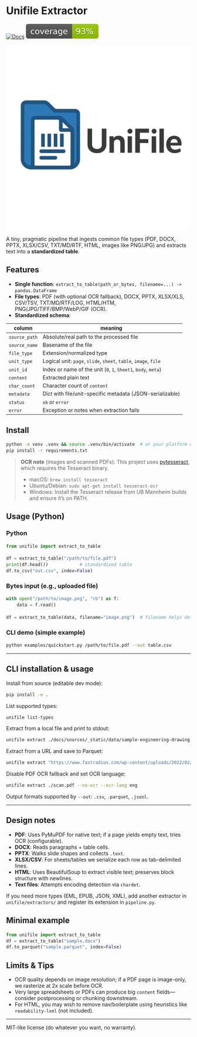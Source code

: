 <!-- Copyright (c) 2025 takotime808 -->
# Unifile Extractor

[![Docs](https://img.shields.io/badge/docs-online-blue.svg)](https://takotime808.github.io/unifile_extractor/)
![Coverage](docs/sources/_static/images/coverage.svg)

![](docs/sources/_static/logos/unifile-favicon.png)
<!-- ![](docs/sources/_static/logos/logo.png) -->
<!-- ![](docs/sources/_static/logos/unifile-static-logo.png) -->

A tiny, pragmatic pipeline that ingests common file types (PDF, DOCX, PPTX, XLSX/CSV, TXT/MD/RTF, HTML, images like PNG/JPG)
and extracts text into a **standardized table**.

## Features
- **Single function**: `extract_to_table(path_or_bytes, filename=...) -> pandas.DataFrame`
- **File types**: PDF (with optional OCR fallback), DOCX, PPTX, XLSX/XLS, CSV/TSV, TXT/MD/RTF/LOG, HTML/HTM, PNG/JPG/TIFF/BMP/WebP/GIF (OCR).
- **Standardized schema**:

| column        | meaning |
|---------------|---------|
| `source_path` | Absolute/real path to the processed file |
| `source_name` | Basename of the file |
| `file_type`   | Extension/normalized type |
| `unit_type`   | Logical unit: `page`, `slide`, `sheet`, `table`, `image`, `file` |
| `unit_id`     | Index or name of the unit (`0`, `1`, `Sheet1`, `body`, `meta`) |
| `content`     | Extracted plain text |
| `char_count`  | Character count of `content` |
| `metadata`    | Dict with file/unit-specific metadata (JSON-serializable) |
| `status`      | `ok` or `error` |
| `error`       | Exception or notes when extraction fails |

## Install

```bash
python -m venv .venv && source .venv/bin/activate  # or your platform equivalent
pip install -r requirements.txt
```

> **OCR note** (images and scanned PDFs):
> This project uses [pytesseract](https://pypi.org/project/pytesseract/), which requires the Tesseract binary.
> - macOS: `brew install tesseract`
> - Ubuntu/Debian: `sudo apt-get install tesseract-ocr`
> - Windows: Install the Tesseract release from UB Mannheim builds and ensure it’s on PATH.

## Usage (Python)

### Python
```python
from unifile import extract_to_table

df = extract_to_table("/path/to/file.pdf")
print(df.head())            # standardized table
df.to_csv("out.csv", index=False)
```

### Bytes input (e.g., uploaded file)
```python
with open("/path/to/image.png", "rb") as f:
    data = f.read()

df = extract_to_table(data, filename="image.png")  # filename helps detect extension
```

### CLI demo (simple example)
```bash
python examples/quickstart.py /path/to/file.pdf --out table.csv
```

---

## CLI installation & usage

Install from source (editable dev mode):

```bash
pip install -e .
```

List supported types:
```bash
unifile list-types
```

Extract from a local file and print to stdout:
```bash
unifile extract ./docs/sources/_static/data/sample-engineering-drawing.pdf --max-rows 50 --max-colwidth 120
```

Extract from a URL and save to Parquet:
```bash
unifile extract "https://www.fastradius.com/wp-content/uploads/2022/02/sample-engineering-drawing.pdf" --out drawing.parquet
```

Disable PDF OCR fallback and set OCR language:
```bash
unifile extract ./scan.pdf --no-ocr --ocr-lang eng
```

Output formats supported by `--out`: `.csv`, `.parquet`, `.jsonl`.

---

## Design notes
- **PDF**: Uses PyMuPDF for native text; if a page yields empty text, tries OCR (configurable).
- **DOCX**: Reads paragraphs + table cells.
- **PPTX**: Walks slide shapes and collects `.text`.
- **XLSX/CSV**: For sheets/tables we serialize each row as tab-delimited lines.
- **HTML**: Uses BeautifulSoup to extract visible text; preserves block structure with newlines.
- **Text files**: Attempts encoding detection via `chardet`.

If you need more types (EML, EPUB, JSON, XML), add another extractor in `unifile/extractors/` and register its extension in `pipeline.py`.

## Minimal example

```python
from unifile import extract_to_table
df = extract_to_table("sample.docx")
df.to_parquet("sample.parquet", index=False)
```

## Limits & Tips
- OCR quality depends on image resolution; if a PDF page is image-only, we rasterize at 2x scale before OCR.
- Very large spreadsheets or PDFs can produce big `content` fields—consider postprocessing or chunking downstream.
- For HTML, you may wish to remove nav/boilerplate using heuristics like `readability-lxml` (not included).

---

MIT-like license (do whatever you want, no warranty).

